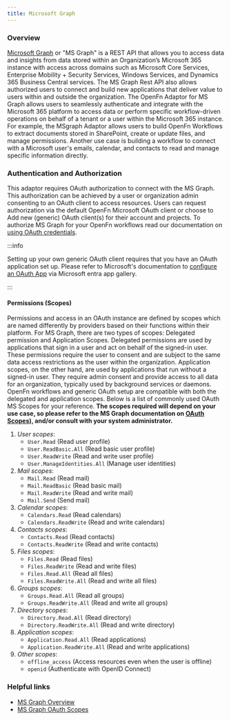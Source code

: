```yaml
---
title: Microsoft Graph
---
```


### Overview

[Microsoft Graph](https://learn.microsoft.com/en-us/graph/overview) or "MS
Graph" is a REST API that allows you to access data and insights from data
stored within an Organization’s Microsoft 365 instance with access across
domains such as Microsoft Core Services, Enterprise Mobility + Security
Services, Windows Services, and Dynamics 365 Business Central services. The MS
Graph Rest API also allows authorized users to connect and build new
applications that deliver value to users within and outside the organization.
The OpenFn Adaptor for MS Graph allows users to seamlessly authenticate and
integrate with the Microsoft 365 platform to access data or perform specific
workflow-driven operations on behalf of a tenant or a user within the Microsoft
365 instance. For example, the MSgraph Adaptor allows users to build OpenFn
Workflows to extract documents stored in SharePoint, create or update files, and
manage permissions. Another use case is building a workflow to connect with a
Microsoft user's emails, calendar, and contacts to read and manage specific
information directly.

### Authentication and Authorization

This adaptor requires OAuth authorization to connect with the MS Graph. This
authorization can be achieved by a user or organization admin consenting to an
OAuth client to access resources. Users can request authorization via the
default OpenFn Microsoft OAuth client or choose to Add new (generic) OAuth
client(s) for their account and projects. To authorize MS Graph for your OpenFn
workflows read our documentation on
[using OAuth credentials](/documentation/build/credentials#use-oauth2-credentials).

:::info

Setting up your own generic OAuth client requires that you have an OAuth
application set up. Please refer to Microsoft's documentation to
[configure an OAuth App](https://learn.microsoft.com/en-us/entra/identity/saas-apps/openidoauth-tutorial)
via Microsoft entra app gallery.

:::

#### Permissions (Scopes)

Permissions and access in an OAuth instance are defined by scopes which are
named differently by providers based on their functions within their platform.
For MS Graph, there are two types of scopes: Delegated permission and
Application Scopes. Delegated permissions are used by applications that sign in
a user and act on behalf of the signed-in user. These permissions require the
user to consent and are subject to the same data access restrictions as the user
within the organization. Application scopes, on the other hand, are used by
applications that run without a signed-in user. They require admin consent and
provide access to all data for an organization, typically used by background
services or daemons. OpenFn workflows and generic OAuth setup are compatible
with both the delegated and application scopes. Below is a list of commonly used
OAuth MS Scopes for your reference. **The scopes required will depend on your
use case, so please refer to the MS Graph documentation on
[OAuth Scopes](https://learn.microsoft.com/en-us/entra/identity-platform/scopes-oidc)),
and/or consult with your system administrator.**

1. _User scopes_:
   - `User.Read` (Read user profile)
   - `User.ReadBasic.All` (Read basic user profile)
   - `User.ReadWrite` (Read and write user profile)
   - `User.ManageIdentities.All` (Manage user identities)
2. _Mail scopes_:
   - `Mail.Read` (Read mail)
   - `Mail.ReadBasic` (Read basic mail)
   - `Mail.ReadWrite` (Read and write mail)
   - `Mail.Send` (Send mail)
3. _Calendar scopes_:
   - `Calendars.Read` (Read calendars)
   - `Calendars.ReadWrite` (Read and write calendars)
4. _Contacts scopes_:
   - `Contacts.Read` (Read contacts)
   - `Contacts.ReadWrite` (Read and write contacts)
5. _Files scopes_:
   - `Files.Read` (Read files)
   - `Files.ReadWrite` (Read and write files)
   - `Files.Read.All` (Read all files)
   - `Files.ReadWrite.All` (Read and write all files)
6. _Groups scopes_:
   - `Groups.Read.All` (Read all groups)
   - `Groups.ReadWrite.All` (Read and write all groups)
7. _Directory scopes_:
   - `Directory.Read.All` (Read directory)
   - `Directory.ReadWrite.All` (Read and write directory)
8. _Application scopes_:
   - `Application.Read.All` (Read applications)
   - `Application.ReadWrite.All` (Read and write applications)
9. _Other scopes_:
   - `offline_access` (Access resources even when the user is offline)
   - `openid` (Authenticate with OpenID Connect)

### Helpful links

- [MS Graph Overview](https://learn.microsoft.com/en-us/graph/overview)
- [MS Graph OAuth Scopes](https://learn.microsoft.com/en-us/entra/identity-platform/scopes-oidc)
